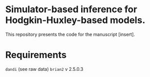 # Simulator-based inference for Hodgkin-Huxley-based models.
This repository presents the code for the manuscript [insert].

# Requirements
`dandi` (see raw data)
`brian2` v 2.5.0.3
